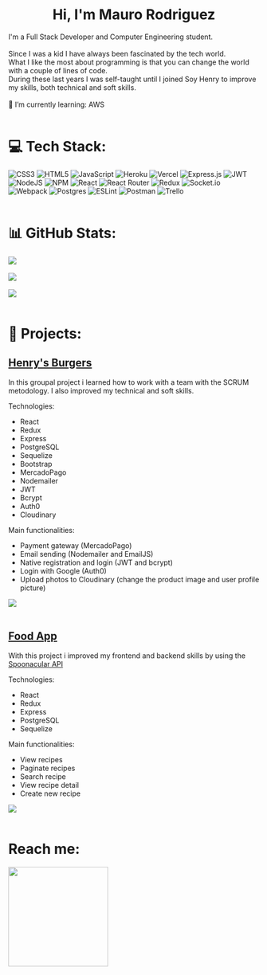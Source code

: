 # <h1 align="center" >Hi, I'm Mauro Rodriguez</h1>
I'm a Full Stack Developer and Computer Engineering student.<br><br>Since I was a kid I have always been fascinated by the tech world.<br>What I like the most about programming is that you can change the world with a couple of lines of code.<br>During these last years I was self-taught until I joined Soy Henry to improve my skills, both technical and soft skills.<br><br>🌱 I’m currently learning: AWS<br><br>

# 💻 Tech Stack:
![CSS3](https://img.shields.io/badge/css3-%231572B6.svg?style=for-the-badge&logo=css3&logoColor=white) ![HTML5](https://img.shields.io/badge/html5-%23E34F26.svg?style=for-the-badge&logo=html5&logoColor=white) ![JavaScript](https://img.shields.io/badge/javascript-%23323330.svg?style=for-the-badge&logo=javascript&logoColor=%23F7DF1E) ![Heroku](https://img.shields.io/badge/heroku-%23430098.svg?style=for-the-badge&logo=heroku&logoColor=white) ![Vercel](https://img.shields.io/badge/vercel-%23000000.svg?style=for-the-badge&logo=vercel&logoColor=white) ![Express.js](https://img.shields.io/badge/express.js-%23404d59.svg?style=for-the-badge&logo=express&logoColor=%2361DAFB) ![JWT](https://img.shields.io/badge/JWT-black?style=for-the-badge&logo=JSON%20web%20tokens) ![NodeJS](https://img.shields.io/badge/node.js-6DA55F?style=for-the-badge&logo=node.js&logoColor=white) ![NPM](https://img.shields.io/badge/NPM-%23000000.svg?style=for-the-badge&logo=npm&logoColor=white) ![React](https://img.shields.io/badge/react-%2320232a.svg?style=for-the-badge&logo=react&logoColor=%2361DAFB) ![React Router](https://img.shields.io/badge/React_Router-CA4245?style=for-the-badge&logo=react-router&logoColor=white) ![Redux](https://img.shields.io/badge/redux-%23593d88.svg?style=for-the-badge&logo=redux&logoColor=white) ![Socket.io](https://img.shields.io/badge/Socket.io-black?style=for-the-badge&logo=socket.io&badgeColor=010101) ![Webpack](https://img.shields.io/badge/webpack-%238DD6F9.svg?style=for-the-badge&logo=webpack&logoColor=black) ![Postgres](https://img.shields.io/badge/postgres-%23316192.svg?style=for-the-badge&logo=postgresql&logoColor=white) ![ESLint](https://img.shields.io/badge/ESLint-4B3263?style=for-the-badge&logo=eslint&logoColor=white) ![Postman](https://img.shields.io/badge/Postman-FF6C37?style=for-the-badge&logo=postman&logoColor=white) ![Trello](https://img.shields.io/badge/Trello-%23026AA7.svg?style=for-the-badge&logo=Trello&logoColor=white)<br><br>
# 📊 GitHub Stats:
![](https://github-readme-stats.vercel.app/api?username=maurorodriguez&theme=tokyonight&hide_border=false&include_all_commits=false&count_private=false)<br/><br/>
![](https://github-readme-streak-stats.herokuapp.com/?user=maurorodriguez&theme=tokyonight&hide_border=false)<br/><br/>
![](https://github-readme-stats.vercel.app/api/top-langs/?username=maurorodriguez&theme=tokyonight&hide_border=false&include_all_commits=false&count_private=false&layout=compact)<br><br>

# 🚀 Projects:
<h2 ><a href="https://henrys-app.vercel.app/" target="_blank" >Henry's Burgers</a></h2>

In this groupal project i learned how to work with a team with the SCRUM metodology. I also improved my technical and soft skills.

Technologies: 
* React
* Redux
* Express
* PostgreSQL
* Sequelize
* Bootstrap
* MercadoPago
* Nodemailer
* JWT
* Bcrypt
* Auth0
* Cloudinary

Main functionalities:
* Payment gateway (MercadoPago)
* Email sending (Nodemailer and EmailJS)
* Native registration and login (JWT and bcrypt)
* Login with Google (Auth0)
* Upload photos to Cloudinary (change the product image and user profile picture)

<img src="https://res.cloudinary.com/do5c7bxg8/image/upload/v1660802105/Henry-Burgers_ldpeqc.png" align="center"> <br/> <br/>

<h2><a href="https://github.com/maurorodriguez/pi-food" target="_blank" >Food App</a></h2>

With this project i improved my frontend and backend skills by using the <a href="https://spoonacular.com/food-api">Spoonacular API</a>

Technologies: 
* React
* Redux
* Express
* PostgreSQL
* Sequelize

Main functionalities:
* View recipes
* Paginate recipes
* Search recipe
* View recipe detail
* Create new recipe

<img src="https://res.cloudinary.com/do5c7bxg8/image/upload/v1660802348/Pi-food_wtfnji.png" align="center"> <br/> <br/>

# Reach me:
<a href="https://www.linkedin.com/in/rodriguez-mauro/" target="_blank" ><img src="https://1000marcas.net/wp-content/uploads/2020/01/LinkedIn-emblema.jpg" width="200"  ></a>
